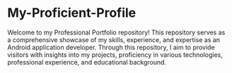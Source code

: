 # My-Proficient-Profile
Welcome to my Professional Portfolio repository!  This repository serves as a comprehensive showcase of my skills, experience, and expertise as an Android application developer. Through this repository, I aim to provide visitors with insights into my projects, proficiency in various technologies, professional experience, and educational background.
